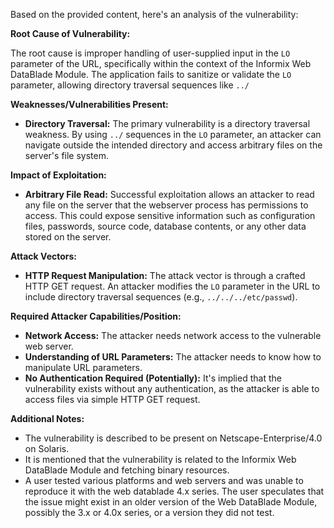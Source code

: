 Based on the provided content, here's an analysis of the vulnerability:

**Root Cause of Vulnerability:**

The root cause is improper handling of user-supplied input in the `LO` parameter of the URL, specifically within the context of the Informix Web DataBlade Module. The application fails to sanitize or validate the `LO` parameter, allowing directory traversal sequences like `../`

**Weaknesses/Vulnerabilities Present:**

*   **Directory Traversal:** The primary vulnerability is a directory traversal weakness. By using `../` sequences in the `LO` parameter, an attacker can navigate outside the intended directory and access arbitrary files on the server's file system.

**Impact of Exploitation:**

*   **Arbitrary File Read:** Successful exploitation allows an attacker to read any file on the server that the webserver process has permissions to access. This could expose sensitive information such as configuration files, passwords, source code, database contents, or any other data stored on the server.

**Attack Vectors:**

*   **HTTP Request Manipulation:** The attack vector is through a crafted HTTP GET request. An attacker modifies the `LO` parameter in the URL to include directory traversal sequences (e.g., `../../../etc/passwd`).

**Required Attacker Capabilities/Position:**

*   **Network Access:** The attacker needs network access to the vulnerable web server.
*   **Understanding of URL Parameters:** The attacker needs to know how to manipulate URL parameters.
*   **No Authentication Required (Potentially):** It's implied that the vulnerability exists without any authentication, as the attacker is able to access files via simple HTTP GET request.

**Additional Notes:**
*   The vulnerability is described to be present on Netscape-Enterprise/4.0 on Solaris.
*   It is mentioned that the vulnerability is related to the Informix Web DataBlade Module and fetching binary resources.
*   A user tested various platforms and web servers and was unable to reproduce it with the web datablade 4.x series. The user speculates that the issue might exist in an older version of the Web DataBlade Module, possibly the 3.x or 4.0x series, or a version they did not test.